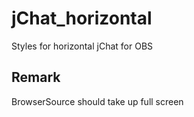 # jChat_horizontal
Styles for horizontal jChat for OBS

## Remark
BrowserSource should take up full screen

